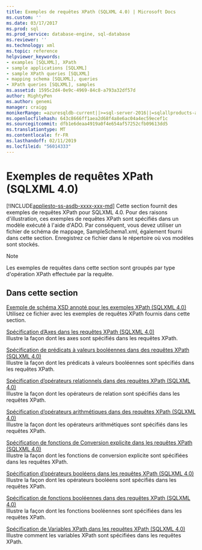 ```yaml
---
title: Exemples de requêtes XPath (SQLXML 4.0) | Microsoft Docs
ms.custom: ''
ms.date: 03/17/2017
ms.prod: sql
ms.prod_service: database-engine, sql-database
ms.reviewer: ''
ms.technology: xml
ms.topic: reference
helpviewer_keywords:
- examples [SQLXML], XPath
- sample applications [SQLXML]
- sample XPath queries [SQLXML]
- mapping schema [SQLXML], queries
- XPath queries [SQLXML], samples
ms.assetid: 1595c2d4-0e9c-4969-84c8-a793a32df57d
author: MightyPen
ms.author: genemi
manager: craigg
monikerRange: =azuresqldb-current||>=sql-server-2016||=sqlallproducts-allversions||>=sql-server-linux-2017||=azuresqldb-mi-current
ms.openlocfilehash: 643c8666ff1aea2d68f4a8e6ac04a4ec59ecef1c
ms.sourcegitcommit: dfb1e6deaa4919a0f4e654af57252cfb09613dd5
ms.translationtype: MT
ms.contentlocale: fr-FR
ms.lasthandoff: 02/11/2019
ms.locfileid: "56014333"
---
```

# <a name="sample-xpath-queries-sqlxml-40"></a>Exemples de requêtes XPath (SQLXML 4.0)
[!INCLUDE[appliesto-ss-asdb-xxxx-xxx-md](../../../includes/appliesto-ss-asdb-xxxx-xxx-md.md)]
  Cette section fournit des exemples de requêtes XPath pour SQLXML 4.0. Pour des raisons d'illustration, ces exemples de requêtes XPath sont spécifiés dans un modèle exécuté à l'aide d'ADO. Par conséquent, vous devez utiliser un fichier de schéma de mappage, SampleSchema1.xml, également fourni dans cette section. Enregistrez ce fichier dans le répertoire où vos modèles sont stockés.  
  
> [!NOTE]  
>  Les exemples de requêtes dans cette section sont groupés par type d'opération XPath effectuée par la requête.  
  
## <a name="in-this-section"></a>Dans cette section  
 [Exemple de schéma XSD annoté pour les exemples XPath &#40;SQLXML 4.0&#41;](../../../relational-databases/sqlxml-annotated-xsd-schemas-xpath-queries/samples/sample-annotated-xsd-schema-for-xpath-examples-sqlxml-4-0.md)  
 Utilisez ce fichier avec les exemples de requêtes XPath fournis dans cette section.  
  
 [Spécification d’Axes dans les requêtes XPath &#40;SQLXML 4.0&#41;](../../../relational-databases/sqlxml-annotated-xsd-schemas-xpath-queries/samples/specifying-axes-in-xpath-queries-sqlxml-4-0.md)  
 Illustre la façon dont les axes sont spécifiés dans les requêtes XPath.  
  
 [Spécification de prédicats à valeurs booléennes dans des requêtes XPath &#40;SQLXML 4.0&#41;](../../../relational-databases/sqlxml-annotated-xsd-schemas-xpath-queries/samples/specifying-boolean-valued-predicates-in-xpath-queries-sqlxml-4-0.md)  
 Illustre la façon dont les prédicats à valeurs booléennes sont spécifiés dans les requêtes XPath.  
  
 [Spécification d’opérateurs relationnels dans des requêtes XPath &#40;SQLXML 4.0&#41;](../../../relational-databases/sqlxml-annotated-xsd-schemas-xpath-queries/samples/specifying-relational-operators-in-xpath-queries-sqlxml-4-0.md)  
 Illustre la façon dont les opérateurs de relation sont spécifiés dans les requêtes XPath.  
  
 [Spécification d’opérateurs arithmétiques dans des requêtes XPath &#40;SQLXML 4.0&#41;](../../../relational-databases/sqlxml-annotated-xsd-schemas-xpath-queries/samples/specifying-arithmetic-operators-in-xpath-queries-sqlxml-4-0.md)  
 Illustre la façon dont les opérateurs arithmétiques sont spécifiés dans les requêtes XPath.  
  
 [Spécification de fonctions de Conversion explicite dans les requêtes XPath &#40;SQLXML 4.0&#41;](../../../relational-databases/sqlxml-annotated-xsd-schemas-xpath-queries/samples/specifying-explicit-conversion-functions-in-xpath-queries-sqlxml-4-0.md)  
 Illustre la façon dont les fonctions de conversion explicite sont spécifiées dans les requêtes XPath.  
  
 [Spécification d’opérateurs booléens dans les requêtes XPath &#40;SQLXML 4.0&#41;](../../../relational-databases/sqlxml-annotated-xsd-schemas-xpath-queries/samples/specifying-boolean-operators-in-xpath-queries-sqlxml-4-0.md)  
 Illustre la façon dont les opérateurs booléens sont spécifiés dans les requêtes XPath.  
  
 [Spécification de fonctions booléennes dans des requêtes XPath &#40;SQLXML 4.0&#41;](../../../relational-databases/sqlxml-annotated-xsd-schemas-xpath-queries/samples/specifying-boolean-functions-in-xpath-queries-sqlxml-4-0.md)  
 Illustre la façon dont les fonctions booléennes sont spécifiées dans les requêtes XPath.  
  
 [Spécification de Variables XPath dans les requêtes XPath &#40;SQLXML 4.0&#41;](../../../relational-databases/sqlxml-annotated-xsd-schemas-xpath-queries/samples/specifying-xpath-variables-in-xpath-queries-sqlxml-4-0.md)  
 Illustre comment les variables XPath sont spécifiées dans les requêtes XPath.  
  
  

